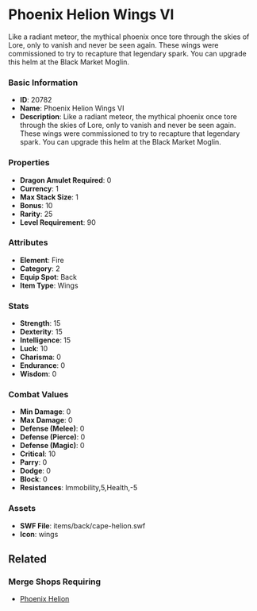 # Phoenix Helion Wings VI

Like a radiant meteor, the mythical phoenix once tore through the skies of Lore, only to vanish and never be seen again. These wings were commissioned to try to recapture that legendary spark. You can upgrade this helm at the Black Market Moglin.

### Basic Information

- **ID**: 20782
- **Name**: Phoenix Helion Wings VI
- **Description**: Like a radiant meteor, the mythical phoenix once tore through the skies of Lore, only to vanish and never be seen again. These wings were commissioned to try to recapture that legendary spark. You can upgrade this helm at the Black Market Moglin.

### Properties

- **Dragon Amulet Required**: 0
- **Currency**: 1
- **Max Stack Size**: 1
- **Bonus**: 10
- **Rarity**: 25
- **Level Requirement**: 90

### Attributes

- **Element**: Fire
- **Category**: 2
- **Equip Spot**: Back
- **Item Type**: Wings

### Stats

- **Strength**: 15
- **Dexterity**: 15
- **Intelligence**: 15
- **Luck**: 10
- **Charisma**: 0
- **Endurance**: 0
- **Wisdom**: 0

### Combat Values

- **Min Damage**: 0
- **Max Damage**: 0
- **Defense (Melee)**: 0
- **Defense (Pierce)**: 0
- **Defense (Magic)**: 0
- **Critical**: 10
- **Parry**: 0
- **Dodge**: 0
- **Block**: 0
- **Resistances**: Immobility,5,Health,-5

### Assets

- **SWF File**: items/back/cape-helion.swf
- **Icon**: wings

## Related

### Merge Shops Requiring

- [Phoenix Helion](../merge-shops/362-phoenix-helion.md)

